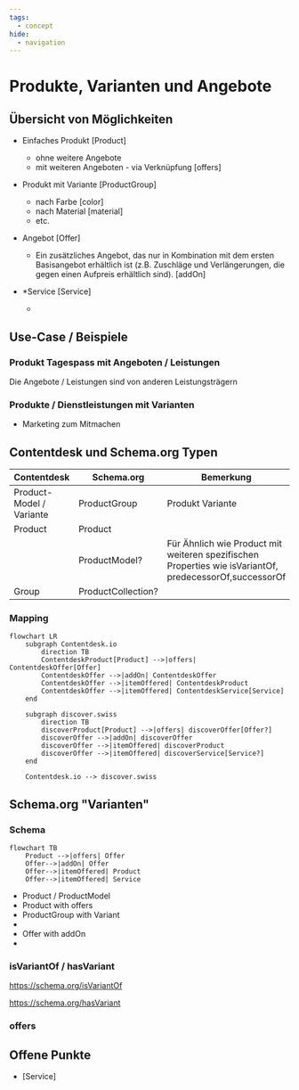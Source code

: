 ```yaml
---
tags:
  - concept
hide:
  - navigation
---
```


# Produkte, Varianten und Angebote


## Übersicht von Möglichkeiten

- Einfaches Produkt [Product]

    * ohne weitere Angebote
    * mit weiteren Angeboten - via Verknüpfung [offers]

- Produkt mit Variante [ProductGroup]

    * nach Farbe [color]
    * nach Material [material]
    * etc.

- Angebot [Offer]

    * Ein zusätzliches Angebot, das nur in Kombination mit dem ersten Basisangebot erhältlich ist (z.B. Zuschläge und Verlängerungen, die gegen einen Aufpreis erhältlich sind). [addOn]

- *Service [Service]

    * 

## Use-Case / Beispiele

### Produkt Tagespass mit Angeboten / Leistungen

Die Angebote / Leistungen sind von anderen Leistungsträgern

### Produkte / Dienstleistungen mit Varianten

* Marketing zum Mitmachen

## Contentdesk und Schema.org Typen

| Contentdesk       | Schema.org         | Bemerkung                              |
| -----------       | --------------     | ------------------------------------   |
| Product-Model / Variante    | ProductGroup       | Produkt Variante                       |
| Product           | Product            |                                        |
|                   | ProductModel?      | Für Ähnlich wie Product mit weiteren spezifischen Properties wie isVariantOf, predecessorOf,successorOf |
| Group             | ProductCollection? |                                        |


### Mapping
``` mermaid
flowchart LR
    subgraph Contentdesk.io
        direction TB
        ContentdeskProduct[Product] -->|offers| ContentdeskOffer[Offer]
        ContentdeskOffer -->|addOn| ContentdeskOffer
        ContentdeskOffer -->|itemOffered| ContentdeskProduct
        ContentdeskOffer -->|itemOffered| ContentdeskService[Service]
    end

    subgraph discover.swiss
        direction TB
        discoverProduct[Product] -->|offers| discoverOffer[Offer?]
        discoverOffer -->|addOn| discoverOffer
        discoverOffer -->|itemOffered| discoverProduct
        discoverOffer -->|itemOffered| discoverService[Service?]
    end

    Contentdesk.io --> discover.swiss
```


## Schema.org "Varianten"

### Schema
``` mermaid
flowchart TB
    Product -->|offers| Offer
    Offer-->|addOn| Offer
    Offer-->|itemOffered| Product
    Offer-->|itemOffered| Service
```

* Product / ProductModel
* Product with offers
* ProductGroup with Variant
* 
* Offer with addOn
* 

### isVariantOf / hasVariant
https://schema.org/isVariantOf

https://schema.org/hasVariant

### offers



## Offene Punkte 

* [Service]